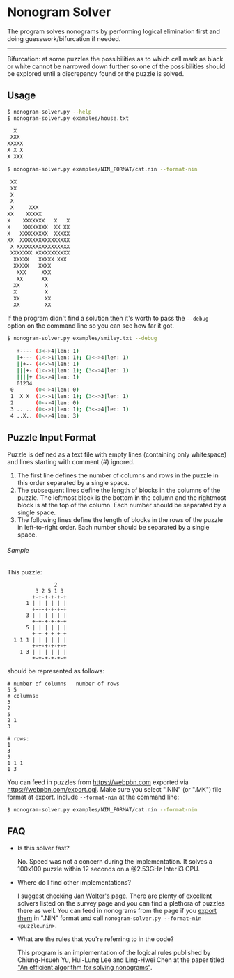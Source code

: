 # Nonogram Solver

The program solves nonograms by performing logical elimination first and doing
guesswork/bifurcation if needed.

***
Bifurcation: at some puzzles the possibilities as to which cell mark as black or white
cannot be narrowed down further so one of the possibilities should be explored until a
discrepancy found or the puzzle is solved.

## Usage

```bash
$ nonogram-solver.py --help
$ nonogram-solver.py examples/house.txt

  X
 XXX
XXXXX
X X X
X XXX

$ nonogram-solver.py examples/NIN_FORMAT/cat.nin --format-nin

 XX
 XX
 X
 X
 X     XXX
XX    XXXXX
X    XXXXXXX   X   X
X    XXXXXXXX  XX XX
X   XXXXXXXXX  XXXXX
XX  XXXXXXXXXXXXXXXX
 X XXXXXXXXXXXXXXXXX
 XXXXXXX XXXXXXXXXXX
  XXXXX   XXXXX XXX
  XXXXX   XXXX
   XXX     XXX
   XX      XX
  XX        X
  X         X
  XX        XX
  XX        XX
```

If the program didn't find a solution then it's worth to pass the `--debug`
option on the command line so you can see how far it got.

```bash
$ nonogram-solver.py examples/smiley.txt --debug

   +---- (3<->4|len: 1)
   |+--- (1<->1|len: 1); (3<->4|len: 1)
   ||+-- (4<->4|len: 1)
   |||+- (1<->1|len: 1); (3<->4|len: 1)
   ||||+ (3<->4|len: 1)
   01234
 0       (0<->4|len: 0)
 1  X X  (1<->1|len: 1); (3<->3|len: 1)
 2       (0<->4|len: 0)
 3 .. .. (0<->1|len: 1); (3<->4|len: 1)
 4 ..X.. (0<->4|len: 3)
```

## Puzzle Input Format

Puzzle is defined as a text file with empty lines (containing only whitespace)
and lines starting with comment (#) ignored.

1. The first line defines the number of columns and rows in the puzzle in this
   order separated by a single space.
1. The subsequent lines define the length of blocks in the columns of the puzzle.
   The leftmost block is the bottom in the column and the rightmost block is at
   the top of the column.
   Each number should be separated by a single space.
1. The following lines define the length of blocks in the rows of the puzzle in
   left-to-right order.
   Each number should be separated by a single space.

###### Sample

This puzzle:
```
               2   
         3 2 5 1 3 
        +-+-+-+-+-+
      1 | | | | | |
        +-+-+-+-+-+
      3 | | | | | |
        +-+-+-+-+-+
      5 | | | | | |
        +-+-+-+-+-+
  1 1 1 | | | | | |
        +-+-+-+-+-+
    1 3 | | | | | |
        +-+-+-+-+-+
```

should be represented as follows:

```
# number of columns   number of rows
5 5
# columns:
3
2
5
2 1
3

# rows:
1
3
5
1 1 1
1 3
```

You can feed in puzzles from https://webpbn.com exported via
https://webpbn.com/export.cgi. Make sure you select ".NIN" (or ".MK") file
format at export. Include `--format-nin` at the command line:

```bash
$ nonogram-solver.py examples/NIN_FORMAT/cat.nin --format-nin
```

## FAQ

* Is this solver fast?

  No. Speed was not a concern during the implementation. It solves a 100x100
  puzzle within 12 seconds on a @2.53GHz Inter i3 CPU.

* Where do I find other implementations?

  I suggest checking [Jan Wolter's page](https://webpbn.com/survey/). There are plenty
  of excellent solvers listed on the survey page and you can find a plethora of
  puzzles there as well. You can feed in nonograms from the page if you
  [export them](https://webpbn.com/export.cgi) in ".NIN" format and call
  `nonogram-solver.py --format-nin <puzzle.nin>`.

* What are the rules that you're referring to in the code?

  This program is an implementation of the logical rules published by
  Chiung-Hsueh Yu, Hui-Lung Lee and Ling-Hwei Chen at the paper titled 
  ["An efficient algorithm for solving nonograms"](https://link.springer.com/article/10.1007/s10489-009-0200-0).
